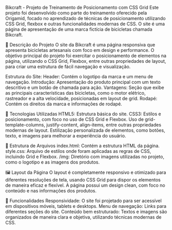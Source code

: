 Bikcraft - Projeto de Treinamento de Posicionamento com CSS Grid
Este projeto foi desenvolvido como parte do treinamento oferecido pela Origamid, focado no aprendizado de técnicas de posicionamento utilizando CSS Grid, flexbox e outras funcionalidades modernas de CSS. O site é uma página de apresentação de uma marca fictícia de bicicletas chamada Bikcraft.

📖 Descrição do Projeto
O site da Bikcraft é uma página responsiva que apresenta bicicletas artesanais com foco em design e performance. O objetivo principal do projeto foi exercitar o posicionamento de elementos na página, utilizando o CSS Grid, Flexbox, entre outras propriedades de layout, para criar uma estrutura de fácil navegação e visualização.

Estrutura do Site:
Header: Contém o logotipo da marca e um menu de navegação.
Introdução: Apresentação do produto principal com um texto descritivo e um botão de chamada para ação.
Vantagens: Seção que exibe as principais características das bicicletas, como o motor elétrico, rastreador e a alta velocidade, posicionadas em layout de grid.
Rodapé: Contém os direitos da marca e informações de rodapé.

🚀 Tecnologias Utilizadas
HTML5: Estrutura básica do site.
CSS3: Estilos e posicionamento, com foco no uso de CSS Grid e Flexbox.
Uso de grid-template-columns, justify-content, align-items, entre outras propriedades modernas de layout.
Estilização personalizada de elementos, como botões, texto, e imagens para melhorar a experiência do usuário.

📂 Estrutura de Arquivos
index.html: Contém a estrutura HTML da página.
style.css: Arquivo de estilos onde foram aplicadas as regras de CSS, incluindo Grid e Flexbox.
/img: Diretório com imagens utilizadas no projeto, como o logotipo e as imagens dos produtos.

🖼️ Layout da Página
O layout é completamente responsivo e otimizado para diferentes resoluções de tela, usando CSS Grid para dispor os elementos de maneira eficaz e flexível. A página possui um design clean, com foco no conteúdo e nas informações dos produtos.

🔧 Funcionalidades
Responsividade: O site foi projetado para ser acessível em dispositivos móveis, tablets e desktops.
Menu de navegação: Links para diferentes seções do site.
Conteúdo bem estruturado: Textos e imagens são organizados de maneira clara e objetiva, utilizando técnicas modernas de CSS.
